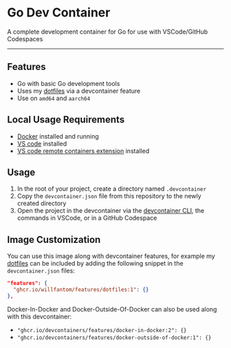 # Go Dev Container

A complete development container for Go for use with VSCode/GitHub Codespaces

---

## Features

 - Go with basic Go development tools
 - Uses my [dotfiles](https://github.com/willfantom/.files) via a devcontainer feature
 - Use on `amd64` and `aarch64`

## Local Usage Requirements

- [Docker](https://www.docker.com/products/docker-desktop) installed and running
- [VS code](https://code.visualstudio.com/download) installed
- [VS code remote containers extension](https://marketplace.visualstudio.com/items?itemName=ms-vscode-remote.remote-containers) installed

## Usage

 1. In the root of your project, create a directory named `.devcontainer`
 2. Copy the `devcontainer.json` file from this repository to the newly created directory
 3. Open the project in the devcontainer via the [devcontainer CLI](https://github.com/devcontainers/cli), the commands in VSCode, or in a GitHub Codespace

## Image Customization

You can use this image along with devcontainer features, for example my [dotfiles](https://github.com/willfantom/.files) can be included by adding the following snippet in the `devcontainer.json` files:
```json
"features": {
  "ghcr.io/willfantom/features/dotfiles:1": {}
},
```
Docker-In-Docker and Docker-Outside-Of-Docker can also be used along with this devcontainer:
  - `"ghcr.io/devcontainers/features/docker-in-docker:2": {}`
  - `"ghcr.io/devcontainers/features/docker-outside-of-docker:1": {}`
